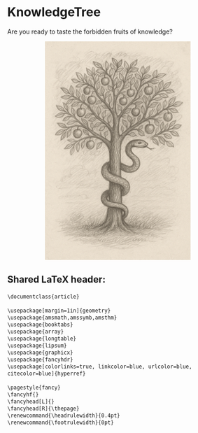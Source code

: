 # KnowledgeTree

Are you ready to taste the forbidden fruits of knowledge?

<div style="text-align: center;">
<img src='assets/img/tree_of_knowledge.png' height=500>
</div>

## Shared LaTeX header:
```
\documentclass{article}

\usepackage[margin=1in]{geometry}
\usepackage{amsmath,amssymb,amsthm}
\usepackage{booktabs}
\usepackage{array}
\usepackage{longtable}
\usepackage{lipsum}
\usepackage{graphicx}
\usepackage{fancyhdr}
\usepackage[colorlinks=true, linkcolor=blue, urlcolor=blue, citecolor=blue]{hyperref}

\pagestyle{fancy}
\fancyhf{}
\fancyhead[L]{}
\fancyhead[R]{\thepage}
\renewcommand{\headrulewidth}{0.4pt}
\renewcommand{\footrulewidth}{0pt}
```
